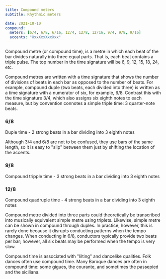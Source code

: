 ```yaml
---
title: Compound meters
subtitle: Rhythmic meters

date: 2021-10-10
compound:
  meters: [6/4, 6/8, 6/16, 12/4, 12/8, 12/16, 9/4, 9/8, 9/16]
  accents: "XxxXxxXxxXxx"
---
```


<beat-bars v-bind="$frontmatter.compound" />

Compound metre (or compound time), is a metre in which each beat of the bar divides naturally into three equal parts. That is, each beat contains a triple pulse. The top number in the time signature will be 6, 9, 12, 15, 18, 24, etc.

Compound metres are written with a time signature that shows the number of divisions of beats in each bar as opposed to the number of beats. For example, compound duple (two beats, each divided into three) is written as a time signature with a numerator of six, for example, 6/8. Contrast this with the time signature 3/4, which also assigns six eighth notes to each measure, but by convention connotes a simple triple time: 3 quarter-note beats.

### 6/8

Duple time - 2 strong beats in a bar dividing into 3 eighth notes

Although 3/4 and 6/8 are not to be confused, they use bars of the same length, so it is easy to "slip" between them just by shifting the location of the accents.

### 9/8

Compound tripple time - 3 strong beats in a bar dividing into 3 eighth notes

### 12/8

Compound quadruple time - 4 strong beats in a bar dividing into 3 eighth notes

Compound metre divided into three parts could theoretically be transcribed into musically equivalent simple metre using triplets. Likewise, simple metre can be shown in compound through duples. In practice, however, this is rarely done because it disrupts conducting patterns when the tempo changes. When conducting in 6/8, conductors typically provide two beats per bar; however, all six beats may be performed when the tempo is very slow.

Compound time is associated with "lilting" and dancelike qualities. Folk dances often use compound time. Many Baroque dances are often in compound time: some gigues, the courante, and sometimes the passepied and the siciliana.
